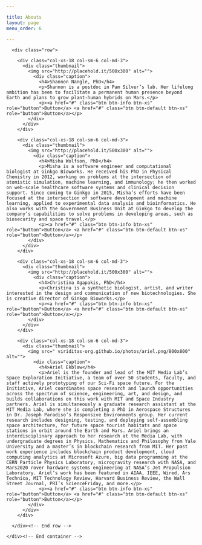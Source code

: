```yaml
---

title: Abouts
layout: page
menu_order: 6

---
```


<div class="container" id="tourpackages-carousel">
      
      <div class="row">
  
        <div class="col-xs-18 col-sm-6 col-md-3">
          <div class="thumbnail">
            <img src="http://placehold.it/500x300" alt="">
              <div class="caption">
                <h4>Shannon Nangle, PhD</h4>
                <p>Shannon is a postdoc in Pam Silver’s lab. Her lifelong ambition has been to facilitate a permanent human presence beyond Earth and plans to grow plant-human hybrids on Mars.</p>
                <p><a href="#" class="btn btn-info btn-xs" role="button">Button</a> <a href="#" class="btn btn-default btn-xs" role="button">Button</a></p>
            </div>
          </div>
        </div>

        <div class="col-xs-18 col-sm-6 col-md-3">
          <div class="thumbnail">
            <img src="http://placehold.it/500x300" alt="">
              <div class="caption">
                <h4>Misha Wolfson, PhD</h4>
                <p>Misha is a software engineer and computational biologist at Ginkgo Bioworks. He received his PhD in Physical Chemistry in 2012, working on problems at the intersection of atomistic simulation, machine learning, and immunology; he then worked on web-scale healthcare software systems and clinical decision support. Since coming to Ginkgo in 2015, Misha’s efforts have been focused at the intersection of software development and machine learning, applied to experimental data analysis and bioinformatics. He also works with the Government Business Unit at Ginkgo to develop the company’s capabilities to solve problems in developing areas, such as biosecurity and space travel.</p>
                <p><a href="#" class="btn btn-info btn-xs" role="button">Button</a> <a href="#" class="btn btn-default btn-xs" role="button">Button</a></p>
            </div>
          </div>
        </div>

        <div class="col-xs-18 col-sm-6 col-md-3">
          <div class="thumbnail">
            <img src="http://placehold.it/500x300" alt="">
              <div class="caption">
                <h4>Christina Agapakis, PhD</h4>
                <p>Christina is a synthetic biologist, artist, and writer interested in the design and communication of new biotechnologies. She is creative director of Ginkgo Bioworks.</p>
                <p><a href="#" class="btn btn-info btn-xs" role="button">Button</a> <a href="#" class="btn btn-default btn-xs" role="button">Button</a></p>
            </div>
          </div>
        </div>

        <div class="col-xs-18 col-sm-6 col-md-3">
          <div class="thumbnail">
            <img src=" viriditas-org.github.io/photos/ariel.png/800x800" alt="">
              <div class="caption">
                <h4>Ariel Ekblaw</h4>
                <p>Ariel is the founder and lead of the MIT Media Lab’s Space Exploration Initiative, a team of over 50 students, faculty, and staff actively prototyping of our Sci-Fi space future. For the Initiative, Ariel coordinates space research and launch opportunities across the spectrum of science, engineering, art, and design, and builds collaborations on this work with MIT and Space Industry partners. Ariel is simultaneously a graduate research assistant at the MIT Media Lab, where she is completing a PhD in Aerospace Structures in Dr. Joseph Paradiso’s Responsive Environments group. Her current research includes designing, testing, and deploying self-assembling space architecture, for future space tourist habitats and space stations in orbit around the Earth and Mars. Ariel brings an interdisciplinary approach to her research at the Media Lab, with undergraduate degrees in Physics, Mathematics and Philosophy from Yale University and a master’s in blockchain research from MIT. Her past work experience includes blockchain product development, cloud computing analytics at Microsoft Azure, big data programming at the CERN Particle Physics Laboratory, microgravity research with NASA, and Mars2020 rover hardware systems engineering at NASA’s Jet Propulsion Laboratory. Ariel’s work has been featured in AIAA, IEEE, Wired, Ars Technica, MIT Technology Review, Harvard Business Review, the Wall Street Journal, PRI’s ScienceFriday, and more.</p>
                <p><a href="#" class="btn btn-info btn-xs" role="button">Button</a> <a href="#" class="btn btn-default btn-xs" role="button">Button</a></p>
            </div>
          </div>
        </div>
        
      </div><!-- End row -->
      
    </div><!-- End container -->
